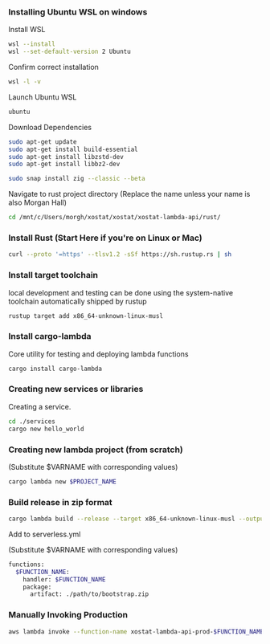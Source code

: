### Installing Ubuntu WSL on windows

Install WSL

```bash
wsl --install
wsl --set-default-version 2 Ubuntu
```

Confirm correct installation

```bash
wsl -l -v
```

Launch Ubuntu WSL

```bash
ubuntu
```

Download Dependencies

```bash
sudo apt-get update
sudo apt-get install build-essential
sudo apt-get install libzstd-dev
sudo apt-get install libbz2-dev

sudo snap install zig --classic --beta
```

Navigate to rust project directory (Replace the name unless your name is also Morgan Hall)

```bash
cd /mnt/c/Users/morgh/xostat/xostat/xostat-lambda-api/rust/
```

### Install Rust (Start Here if you're on Linux or Mac)

```bash
curl --proto '=https' --tlsv1.2 -sSf https://sh.rustup.rs | sh
```

### Install target toolchain

local development and testing can be done using the system-native toolchain automatically shipped by rustup

```bash
rustup target add x86_64-unknown-linux-musl
```

### Install cargo-lambda

Core utility for testing and deploying lambda functions

```bash
cargo install cargo-lambda
```

### Creating new services or libraries

Creating a service.

```bash
cd ./services
cargo new hello_world
```

### Creating new lambda project (from scratch)

(Substitute $VARNAME with corresponding values)

```bash
cargo lambda new $PROJECT_NAME
```

### Build release in zip format

```bash
cargo lambda build --release --target x86_64-unknown-linux-musl --output-format zip
```

Add to serverless.yml

(Substitute $VARNAME with corresponding values)

```bash
functions:
  $FUNCTION_NAME:
    handler: $FUNCTION_NAME
    package:
      artifact: ./path/to/bootstrap.zip
```

### Manually Invoking Production

```bash
aws lambda invoke --function-name xostat-lambda-api-prod-$FUNCTION_NAME outputfile.txt
```
